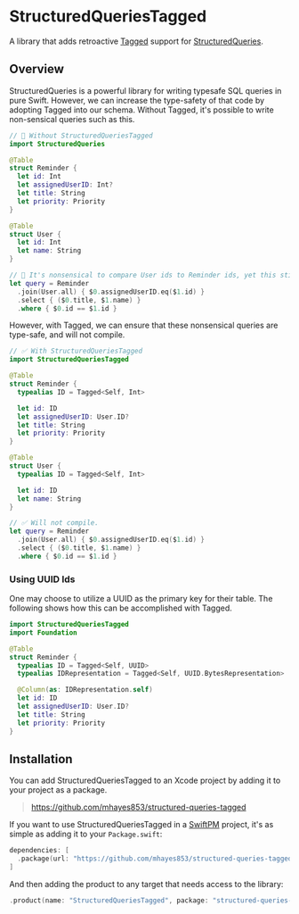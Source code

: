 # StructuredQueriesTagged

A library that adds retroactive [Tagged](https://github.com/pointfreeco/swift-tagged) support for [StructuredQueries](https://github.com/pointfreeco/swift-structured-queries).

## Overview

StructuredQueries is a powerful library for writing typesafe SQL queries in pure Swift. However, we can increase the type-safety of that code by adopting Tagged into our schema. Without Tagged, it's possible to write non-sensical queries such as this.

```swift
// 🔴 Without StructuredQueriesTagged
import StructuredQueries

@Table
struct Reminder {
  let id: Int
  let assignedUserID: Int?
  let title: String
  let priority: Priority
}

@Table
struct User {
  let id: Int
  let name: String
}

// 🔴 It's nonsensical to compare User ids to Reminder ids, yet this still compiles.
let query = Reminder
  .join(User.all) { $0.assignedUserID.eq($1.id) }
  .select { ($0.title, $1.name) }
  .where { $0.id == $1.id }
```

However, with Tagged, we can ensure that these nonsensical queries are type-safe, and will not compile.

```swift
// ✅ With StructuredQueriesTagged
import StructuredQueriesTagged

@Table
struct Reminder {
  typealias ID = Tagged<Self, Int>

  let id: ID
  let assignedUserID: User.ID?
  let title: String
  let priority: Priority
}

@Table
struct User {
  typealias ID = Tagged<Self, Int>

  let id: ID
  let name: String
}

// ✅ Will not compile.
let query = Reminder
  .join(User.all) { $0.assignedUserID.eq($1.id) }
  .select { ($0.title, $1.name) }
  .where { $0.id == $1.id }
```

### Using UUID Ids

One may choose to utilize a UUID as the primary key for their table. The following shows how this can be accomplished with Tagged.

```swift
import StructuredQueriesTagged
import Foundation

@Table
struct Reminder {
  typealias ID = Tagged<Self, UUID>
  typealias IDRepresentation = Tagged<Self, UUID.BytesRepresentation>

  @Column(as: IDRepresentation.self)
  let id: ID
  let assignedUserID: User.ID?
  let title: String
  let priority: Priority
}
```

## Installation

You can add StructuredQueriesTagged to an Xcode project by adding it to your project as a package.

> https://github.com/mhayes853/structured-queries-tagged

If you want to use StructuredQueriesTagged in a [SwiftPM](https://swift.org/package-manager/) project,
it's as simple as adding it to your `Package.swift`:

``` swift
dependencies: [
  .package(url: "https://github.com/mhayes853/structured-queries-tagged", from: "0.1.1"),
]
```

And then adding the product to any target that needs access to the library:

```swift
.product(name: "StructuredQueriesTagged", package: "structured-queries-tagged"),
```
